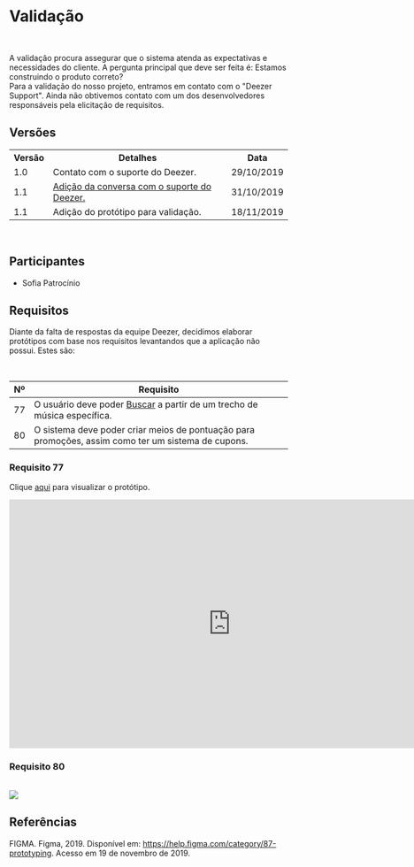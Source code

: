 #  Validação
<div class="line"></div>

<p align="justify">&emsp;

A validação procura assegurar que
o sistema atenda as expectativas e
necessidades do cliente. A pergunta principal que deve ser feita é: Estamos construindo o produto correto?
<br>
Para a validação do nosso projeto, entramos em contato com o "Deezer Support". Ainda não obtivemos contato com um dos desenvolvedores responsáveis pela elicitação de requisitos. 

</p>

## Versões

<table class="versions">
	<tr>
		<th class="version_header">Versão</th>
		<th>Detalhes</th>
		<th>Data</th>
	</tr>
	<tr>
		<td>1.0</td>
		<td>Contato com o suporte do Deezer.</td>
		<td>29/10/2019</td>
	</tr>
	<tr>
		<td>1.1</td>
		<td><a href="validacao.md">Adição da conversa com o suporte do Deezer.<a></td>
		<td>31/10/2019</td>
	</tr>
    <tr>
		<td>1.1</td>
		<td>Adição do protótipo para validação.</td>
		<td>18/11/2019</td>
	</tr>
</table> 
<br>

## Participantes
- Sofia Patrocínio

## Requisitos

Diante da falta de respostas da equipe Deezer, decidimos elaborar protótipos com base nos requisitos levantandos que a aplicação não possui. Estes são:

<br>

|Nº|Requisito|
|--|---------|
|77|O usuário deve poder [Buscar](/modelagem/lexico#busca) a partir de um trecho de música específica.|
|80|O sistema deve poder criar meios de pontuação para promoções, assim como ter um sistema de cupons.|

### Requisito 77

Clique <a href="https://www.figma.com/proto/LNBlrr7Cn1j5MQEMrMYfQG/Deezer?node-id=10%3A165&scaling=scale-down">aqui</a> para visualizar o protótipo.
<br>
<iframe style="border: none;" width="800" height="450" src="https://www.figma.com/embed?embed_host=share&url=https%3A%2F%2Fwww.figma.com%2Fproto%2FLNBlrr7Cn1j5MQEMrMYfQG%2FDeezer%3Fnode-id%3D10%253A165%26scaling%3Dscale-down" allowfullscreen></iframe>
<br>

### Requisito 80
<br>
<img src="../../assets/images/requisito80.png">
<br>

## Referências

FIGMA. Figma, 2019. Disponível em: <a href="https://help.figma.com/category/87-prototyping" target="_blank">https://help.figma.com/category/87-prototyping</a>. Acesso em 19 de novembro de 2019.

